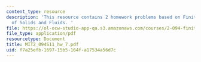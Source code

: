```yaml
---
content_type: resource
description: 'This resource contains 2 homework problems based on Finite Element Analysis
  of Solids and Fluids. '
file: https://ol-ocw-studio-app-qa.s3.amazonaws.com/courses/2-094-finite-element-analysis-of-solids-and-fluids-ii-spring-2011/f7a25efb169715b5164fa17534a56d7c_MIT2_094S11_hw_7.pdf
file_type: application/pdf
resourcetype: Document
title: MIT2_094S11_hw_7.pdf
uid: f7a25efb-1697-15b5-164f-a17534a56d7c
---
```

